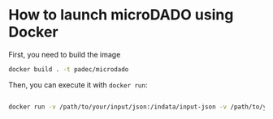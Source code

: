 # How to launch microDADO using Docker

First, you need to build the image

```bash
docker build . -t padec/microdado
```

Then, you can execute it with `docker run`:

```bash

docker run -v /path/to/your/input/json:/indata/input-json -v /path/to/your/output/dir:/outdata padec/microdado
```
